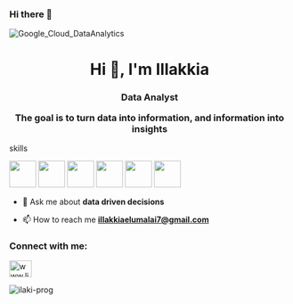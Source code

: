 ### Hi there 👋
![Google_Cloud_DataAnalytics](https://user-images.githubusercontent.com/100082194/175823778-406a770a-4a10-4d82-8d40-9cbafa7ec1ab.gif)


<h1 align="center">Hi 👋, I'm Illakkia</h1>
<h3 align="center">Data Analyst                                                                                                                                              

 The goal is to turn data into information, and information into insights</h3>

skills 

<image src="https://user-images.githubusercontent.com/100082194/175824072-ee845196-2d8e-4127-950d-219f3d6a1943.png" width="48"> <image src="https://user-images.githubusercontent.com/100082194/175824146-55c56fe2-3416-443c-a4bc-9110eee61387.png" width="48"> <image src="https://user-images.githubusercontent.com/100082194/175824185-3e61e5d1-e8c0-475c-b416-07795b3bd870.png" width="48"> <image src="https://user-images.githubusercontent.com/100082194/175824210-6a3122c6-fcdf-4726-9b78-4cb2a1d85dd6.png" width="48"> <image src="https://user-images.githubusercontent.com/100082194/175824219-3a5356e0-103a-4f76-a2eb-30f399e9048e.png" width="48"> <image src="https://user-images.githubusercontent.com/100082194/175824249-76a9c204-21f1-4e4f-9384-c6428c7844a6.png" width="48">






- 💬 Ask me about **data driven decisions**

- 📫 How to reach me **illakkiaelumalai7@gmail.com**

<h3 align="left">Connect with me:</h3>
<p align="left">
<a href="https://linkedin.com/in/www.linkedin.com/in/illakkia" target="blank"><img align="center" src="https://raw.githubusercontent.com/rahuldkjain/github-profile-readme-generator/master/src/images/icons/Social/linked-in-alt.svg" alt="www.linkedin.com/in/illakkia" height="30" width="40" /></a>
</p>

<p><img align="center" src="https://github-readme-stats.vercel.app/api/top-langs?username=ilaki-prog&show_icons=true&locale=en&layout=compact" alt="ilaki-prog" /></p>

